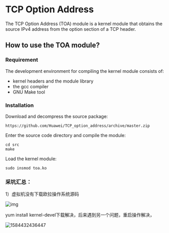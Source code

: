 # TCP Option Address

The TCP Option Address (TOA) module is a kernel module that obtains the source IPv4 address from the option section of a TCP header.

## How to use the TOA module?

### Requirement

The development environment for compiling the kernel module consists of: 
- kernel headers and the module library
- the gcc compiler
- GNU Make tool

### Installation

Download and decompress the source package:
```
https://github.com/Huawei/TCP_option_address/archive/master.zip
```

Enter the source code directory and compile the module:
```
cd src
make
```

Load the kernel module:
```
sudo insmod toa.ko
```

### 采坑汇总：

1）虚拟机没有下载欧拉操作系统源码

![img](file:///C:/Users/n00444323/AppData/Roaming/eSpace_Desktop/UserData/n00444323/imagefiles/CC69B66F-9EC1-491E-8967-CBA44FD32CF3.png)

yum install kernel-devel下载解决，后来遇到另一个问题，重启操作解决，

![1584432436447](C:\Users\N00444~1\AppData\Local\Temp\1584432436447.png)
